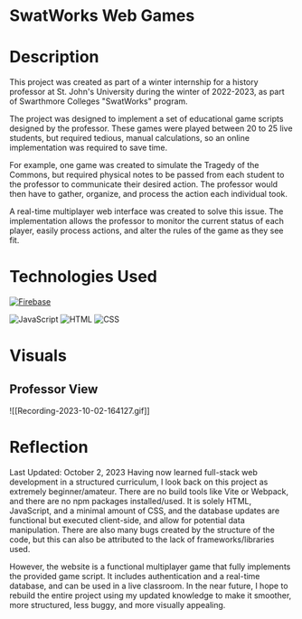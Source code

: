 # SwatWorks Web Games

# Description
This project was created as part of a winter internship for a history professor at St. John's University during the winter of 2022-2023, as part of Swarthmore Colleges "SwatWorks" program. 

The project was designed to implement a set of educational game scripts designed by the professor. These games were played between 20 to 25 live students, but required tedious, manual calculations, so an online implementation was required to save time. 

For example, one game was created to simulate the Tragedy of the Commons, but required physical notes to be passed from each student to the professor to communicate their desired action. The professor would then have to gather, organize, and process the action each individual took. 

A real-time multiplayer web interface was created to solve this issue. The implementation allows the professor to monitor the current status of each player, easily process actions, and alter the rules of the game as they see fit.
# Technologies Used
[![Firebase](https://user-images.githubusercontent.com/25181517/189716855-2c69ca7a-5149-4647-936d-780610911353.png)](https://firebase.google.com/)

![JavaScript](https://user-images.githubusercontent.com/25181517/117447155-6a868a00-af3d-11eb-9cfe-245df15c9f3f.png)
![HTML](https://user-images.githubusercontent.com/25181517/192158954-f88b5814-d510-4564-b285-dff7d6400dad.png)
![CSS](https://user-images.githubusercontent.com/25181517/183898674-75a4a1b1-f960-4ea9-abcb-637170a00a75.png)
# Visuals
## Professor View
![[Recording-2023-10-02-164127.gif]]

# Reflection
Last Updated: October 2, 2023
Having now learned full-stack web development in a structured curriculum, I look back on this project as extremely beginner/amateur. There are no build tools like Vite or Webpack, and there are no npm packages installed/used. It is solely HTML, JavaScript, and a minimal amount of CSS, and the database updates are functional but executed client-side, and allow for potential data manipulation. There are also many bugs created by the structure of the code, but this can also be attributed to the lack of frameworks/libraries used.

However, the website is a functional multiplayer game that fully implements the provided game script. It includes authentication and a real-time database, and can be used in a live classroom. In the near future, I hope to rebuild the entire project using my updated knowledge to make it smoother, more structured, less buggy, and more visually appealing.
